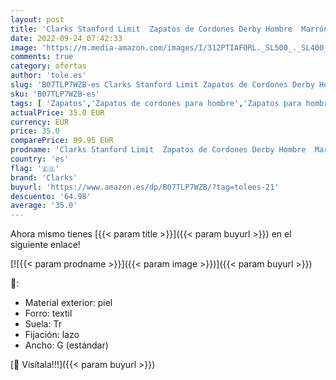 ```yaml
---
layout: post
title: 'Clarks Stanford Limit  Zapatos de Cordones Derby Hombre  Marrón  Tan Leather Tan Leather   42.5 EU'
date: 2022-09-24 07:42:33
image: 'https://m.media-amazon.com/images/I/312PTIAFORL._SL500_._SL400_.jpg'
comments: true
category: ofertas
author: 'tole.es'
slug: 'B07TLP7WZB-es Clarks Stanford Limit Zapatos de Cordones Derby Hombre...'
sku: 'B07TLP7WZB-es'
tags: [ 'Zapatos','Zapatos de cordones para hombre','Zapatos para hombre','Zapatos y complementos','clarks','zapatos','🇪🇸', ]
actualPrice: 35.0 EUR
currency: EUR
price: 35.0
comparePrice: 99.95 EUR
prodname: 'Clarks Stanford Limit  Zapatos de Cordones Derby Hombre  Marrón  Tan Leather Tan Leather   42.5 EU'
country: 'es'
flag: '🇪🇸'
brand: 'Clarks'
buyurl: 'https://www.amazon.es/dp/B07TLP7WZB/?tag=tolees-21'
descuento: '64.98'
average: '35.0'
---
```


Ahora mismo tienes [{{< param title >}}]({{< param buyurl >}}) en el siguiente enlace!

[![{{< param prodname >}}]({{< param image >}})]({{< param buyurl >}})

🔎:

- Material exterior: piel
- Forro: textil
- Suela: Tr
- Fijación: lazo
- Ancho: G (estándar)

[🛒 Visítala!!!]({{< param buyurl >}})
